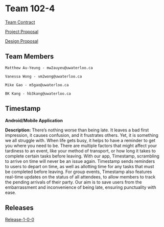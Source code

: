 # Team 102-4

[Team Contract](https://git.uwaterloo.ca/mw2auyeu/team102-4/-/wikis/Team-Contract)

[Project Proposal](https://git.uwaterloo.ca/mw2auyeu/team102-4/-/wikis/Project-Proposal)

[Design Proposal](https://git.uwaterloo.ca/mw2auyeu/team102-4/-/wikis/design-proposal)

## Team Members

    Matthew Au-Yeung - mw2auyeu@uwaterloo.ca

    Vanessa Wong - vm2wong@uwaterloo.ca

    Mike Gao - m5gao@uwaterloo.ca

    BK Kang - hb3kang@uwaterloo.ca

## Timestamp

**Android/Mobile Application**

**Description:** There’s nothing worse than being late. It leaves a bad first impression, it causes confusion, and it frustrates others. Yet, it is something we all struggle with. When life gets busy, it helps to have a reminder to get you where you need to be. There are multiple factors that might affect your tardiness to an event, like your method of transport, or how long it takes to complete certain tasks before leaving. With our app, Timestamp, scrambling to arrive on time will never be an issue again. Timestamp sends reminders to users to depart on time, as well as allotting time for any tasks that must be completed before leaving. For group events, Timestamp also features real-time updates on the status of all attendees, to allow members to track the pending arrivals of their party. Our aim is to save users from the embarrassment and inconvenience of being late, ensuring punctuality with ease.

## Releases
[Release-1-0-0](https://git.uwaterloo.ca/mw2auyeu/team102-4/-/wikis/Version-1-0-0-Release)
